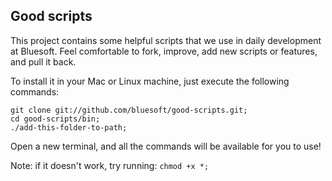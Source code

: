 ## Good scripts

This project contains some helpful scripts that we use in daily development at Bluesoft.
Feel comfortable to fork, improve, add new scripts or features, and pull it back.

To install it in your Mac or Linux machine, just execute the following commands:

    git clone git://github.com/bluesoft/good-scripts.git;
    cd good-scripts/bin;
    ./add-this-folder-to-path;

Open a new terminal, and all the commands will be available for you to use!

Note: if it doesn't work, try running: `chmod +x *;`
